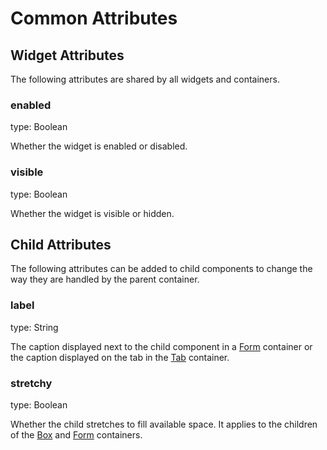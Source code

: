 # Common Attributes

## Widget Attributes

The following attributes are shared by all widgets and containers.

### enabled

type: Boolean

Whether the widget is enabled or disabled.

### visible

type: Boolean

Whether the widget is visible or hidden.

## Child Attributes

The following attributes can be added to child components to change the way they are handled by the parent container.

### label

type: String

The caption displayed next to the child component in a [Form](../components/containers/form.md) container or the caption displayed on the tab in the [Tab](../components/containers/tab.md) container.

### stretchy

type: Boolean

Whether the child stretches to fill available space. It applies to the children of the [Box](../components/containers/box.md) and [Form](../components/containers/form.md) containers.

